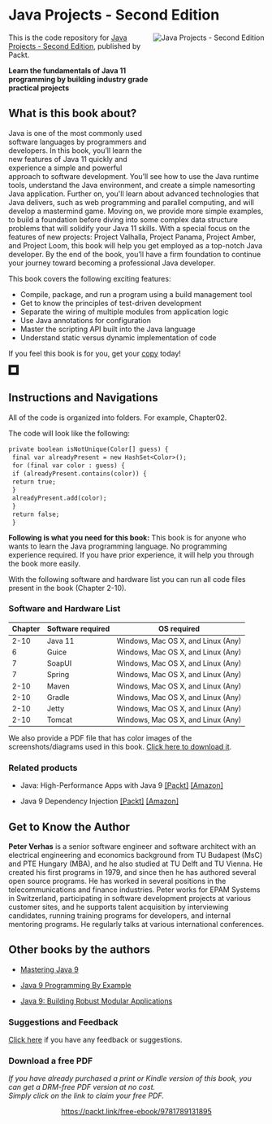 


# Java Projects - Second Edition

<a href="https://www.packtpub.com/application-development/java-projects-second-edition?utm_source=github&utm_medium=repository&utm_campaign=9781789131895 "><img src="https://dz13w8afd47il.cloudfront.net/sites/default/files/imagecache/ppv4_main_book_cover/9781789131895_.png" alt="Java Projects - Second Edition" height="256px" align="right"></a>

This is the code repository for [Java Projects - Second Edition](https://www.packtpub.com/application-development/java-projects-second-edition?utm_source=github&utm_medium=repository&utm_campaign=9781789131895 ), published by Packt.

**Learn the fundamentals of Java 11 programming by building industry grade practical projects**

## What is this book about?
Java is one of the most commonly used software languages by programmers and developers. In this book, you’ll learn the new features of Java 11 quickly and experience a simple and powerful approach to software development. You’ll see how to use the Java runtime tools, understand the Java environment, and create a simple namesorting Java application. Further on, you'll learn about advanced technologies that Java delivers, such as web programming and parallel computing, and will develop a mastermind game. Moving on, we provide more simple examples, to build a foundation before diving into some complex data structure problems that will solidify your Java 11 skills. With a special focus on the features of new projects: Project Valhalla, Project Panama, Project Amber, and Project Loom, this book will help you get employed as a top-notch Java developer. By the end of the book, you’ll have a firm foundation to continue your journey toward becoming a professional Java developer.

This book covers the following exciting features:
* Compile, package, and run a program using a build management tool 
* Get to know the principles of test-driven development 
* Separate the wiring of multiple modules from application logic 
* Use Java annotations for configuration 
* Master the scripting API built into the Java language 
* Understand static versus dynamic implementation of code 

If you feel this book is for you, get your [copy](https://www.amazon.com/dp/1789131898) today!

<a href="https://www.packtpub.com/?utm_source=github&utm_medium=banner&utm_campaign=GitHubBanner"><img src="https://raw.githubusercontent.com/PacktPublishing/GitHub/master/GitHub.png" 
alt="https://www.packtpub.com/" border="5" /></a>

## Instructions and Navigations
All of the code is organized into folders. For example, Chapter02.

The code will look like the following:
```
private boolean isNotUnique(Color[] guess) {
 final var alreadyPresent = new HashSet<Color>();
 for (final var color : guess) {
 if (alreadyPresent.contains(color)) {
 return true;
 }
 alreadyPresent.add(color);
 }
 return false;
 }
```

**Following is what you need for this book:**
This book is for anyone who wants to learn the Java programming language. No programming experience required. If you have prior experience, it will help you through the book more easily.

With the following software and hardware list you can run all code files present in the book (Chapter 2-10).
### Software and Hardware List
| Chapter  | Software required                   | OS required                        |
| -------- | ------------------------------------| -----------------------------------|
| 2-10     | Java 11                             | Windows, Mac OS X, and Linux (Any) |
| 6        | Guice                               | Windows, Mac OS X, and Linux (Any) |
| 7        | SoapUI                              | Windows, Mac OS X, and Linux (Any) |
| 7        | Spring                              | Windows, Mac OS X, and Linux (Any) |
| 2-10     | Maven                               | Windows, Mac OS X, and Linux (Any) |
| 2-10     | Gradle                              | Windows, Mac OS X, and Linux (Any) |
| 2-10     | Jetty                               | Windows, Mac OS X, and Linux (Any) |
| 2-10     | Tomcat                              | Windows, Mac OS X, and Linux (Any) |

We also provide a PDF file that has color images of the screenshots/diagrams used in this book. [Click here to download it](https://www.packtpub.com/sites/default/files/downloads/JavaProjects_ColorImages.pdf).

### Related products
* Java: High-Performance Apps with Java 9 [[Packt]](https://www.packtpub.com/application-development/java-high-performance-apps-java-9) [[Amazon]](https://www.amazon.com/dp/1789130514)

*  Java 9 Dependency Injection [[Packt]](https://www.packtpub.com/application-development/java-9-dependency-injection) [[Amazon]](https://www.amazon.com/dp/1788296257)

## Get to Know the Author
**Peter Verhas**
is a senior software engineer and software architect with an electrical engineering and economics background from TU Budapest (MsC) and PTE Hungary (MBA), and he also studied at TU Delft and TU Vienna. He created his first programs in 1979, and since then he has authored several open source programs. He has worked in several positions in the telecommunications and finance industries. Peter works for EPAM Systems in Switzerland, participating in software development projects at various customer sites, and he supports talent acquisition by interviewing candidates, running training programs for developers, and internal mentoring programs. He regularly talks at various international conferences.

## Other books by the authors
* [Mastering Java 9](https://www.packtpub.com/application-development/mastering-java-9)

* [Java 9 Programming By Example](https://www.packtpub.com/application-development/java-9-programming-example)

* [Java 9: Building Robust Modular Applications](https://www.packtpub.com/application-development/java-9-building-robust-modular-applications)

### Suggestions and Feedback
[Click here](https://docs.google.com/forms/d/e/1FAIpQLSdy7dATC6QmEL81FIUuymZ0Wy9vH1jHkvpY57OiMeKGqib_Ow/viewform) if you have any feedback or suggestions.

### Download a free PDF

 <i>If you have already purchased a print or Kindle version of this book, you can get a DRM-free PDF version at no cost.<br>Simply click on the link to claim your free PDF.</i>
<p align="center"> <a href="https://packt.link/free-ebook/9781789131895">https://packt.link/free-ebook/9781789131895 </a> </p>